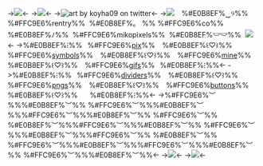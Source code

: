 ->![](https://files.catbox.moe/hzlisr.png)<-
->![](https://files.catbox.moe/tato74.png)<-
->![art by koyha09 on twitter](https://files.catbox.moe/5v9von.png)<-
->![](https://files.catbox.moe/rccfv7.gif)　%#E0B8EF%‿୨%%　%#FFC9E6%rentry%%   %#E0B8EF%。 %% %#FFC9E6%co%%   %#E0B8EF%ﾉ%%   %#FFC9E6%mikopixels%%   %#E0B8EF%**𓎟𓎟**%%   ![](https://files.catbox.moe/5y690c.gif)<-
->%#E0B8EF%⁝%%⠀%#FFC9E6%[pix](https://rentry.co/pdr8x2pt)%%　%#E0B8EF%꒰♡꒱%%　%#FFC9E6%[symbols](https://rentry.co/xavpsogg)%%　%#E0B8EF%꒰♡꒱%%　%#FFC9E6%[mine](https://rentry.co/d2atfqao)%%　%#E0B8EF%꒰♡꒱%%　%#FFC9E6%[gifs](https://rentry.co/ktdkyqq7)%%⠀%#E0B8EF%⁝%%<-
->%#E0B8EF%⁝%%⠀%#FFC9E6%[dividers](https://rentry.co/ydv78dbp)%%　%#E0B8EF%꒰♡꒱%%　%#FFC9E6%[pngs](https://rentry.co/8weuqg76)%%　%#E0B8EF%꒰♡꒱%%　%#FFC9E6%[buttons](https://rentry.co/7haib4ov)%%　%#E0B8EF%꒰♡꒱%%　⠀%#E0B8EF%⁝%%<-
->%#FFC9E6%︶%%%#E0B8EF%︶%% %#FFC9E6%︶%%%#E0B8EF%︶%%%#FFC9E6%︶%%%#E0B8EF%︶%% %#FFC9E6%︶%% %#E0B8EF%︶%%%#FFC9E6%︶%%%#E0B8EF%︶%% %#FFC9E6%︶%%%#E0B8EF%︶%%%#FFC9E6%︶%% %#E0B8EF%︶%% %#FFC9E6%︶%%%#E0B8EF%︶%%%#FFC9E6%︶%%%#E0B8EF%︶%% %#FFC9E6%︶%%%#E0B8EF%︶%%<-
->![](https://files.catbox.moe/0yudne.png)<-
->![](https://files.catbox.moe/3yukz7.png)<-